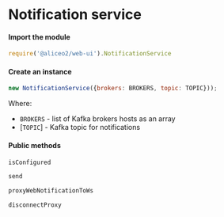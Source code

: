 # Notification service


#### Import the module
```js
require('@aliceo2/web-ui').NotificationService
```

#### Create an instance
```js
new NotificationService({brokers: BROKERS, topic: TOPIC}));
```

Where:
 - `BROKERS` - list of Kafka brokers hosts as an array
 - [`TOPIC`] - Kafka topic for notifications

#### Public methods
 ```js
isConfigured
 ```
 ```js
send
 ```
```js
proxyWebNotificationToWs
```
```js
disconnectProxy
```
